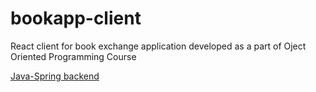 # bookapp-client

React client for book exchange application developed as a part of Oject Oriented Programming Course

[Java-Spring backend](https://www.github.com/crookshanks003/bookapp)
